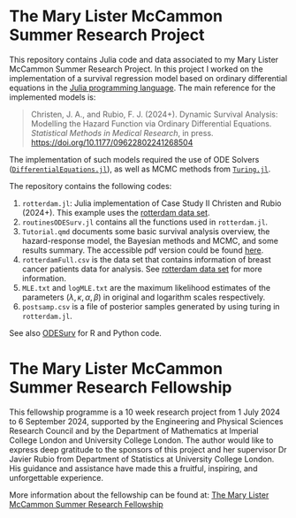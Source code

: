 # The Mary Lister McCammon Summer Research Project

This repository contains Julia code and data associated to my Mary Lister McCammon Summer Research Project. In this project I worked on the implementation of a survival regression model based on ordinary differential equations in the [Julia programming language](https://julialang.org/). The main reference for the implemented models is:

> Christen, J. A., and Rubio, F. J. (2024+). Dynamic Survival Analysis: Modelling the Hazard Function via Ordinary Differential Equations. *Statistical Methods in Medical Research*, in press. https://doi.org/10.1177/09622802241268504

The implementation of such models required the use of ODE Solvers ([`DifferentialEquations.jl`](https://docs.sciml.ai/DiffEqDocs/stable/)), as well as MCMC methods from [`Turing.jl`](https://github.com/TuringLang/Turing.jl).

The repository contains the following codes:

1. `rotterdam.jl`: Julia implementation of Case Study II Christen and Rubio (2024+). This example uses the [rotterdam data set](https://rdrr.io/cran/survival/man/rotterdam.html).
2. `routinesODESurv.jl` contains all the functions used in `rotterdam.jl`.
3. `Tutorial.qmd` documents some basic survival analysis overview, the hazard-response model, the Bayesian methods and MCMC, and some results summary. The accessible pdf version could be found [here](https://github.com/MinghanYang1224/MaryListerMcCammon-Project/blob/main/Tutorial.pdf).
4. `rotterdamFull.csv` is the data set that contains information of breast cancer patients data for analysis. See [rotterdam data set](https://rdrr.io/cran/survival/man/rotterdam.html) for more information.
5. `MLE.txt` and `logMLE.txt` are the maximum likelihood estimates of the parameters ($\lambda, \kappa, \alpha, \beta$) in original and logarithm scales respectively.
6. `postsamp.csv` is a file of posterior samples generated by using turing in `rotterdam.jl`.

See also [ODESurv](https://github.com/FJRubio67/ODESurv) for R and Python code.

# The Mary Lister McCammon Summer Research Fellowship

This fellowship programme is a 10 week research project from 1 July 2024 to 6 September 2024, supported by the Engineering and Physical Sciences Research Council and by the Department of Mathematics at Imperial College London and University College London. The author would like to express deep gratitude to the sponsors of this project and her supervisor Dr Javier Rubio from Department of Statistics at University College London. His guidance and assistance have made this a fruitful, inspiring, and unforgettable experience.

More information about the fellowship can be found at: [The Mary Lister McCammon Summer Research Fellowship
](https://www.imperial.ac.uk/mathematics/postgraduate/the-mary-lister-mccammon-summer-research-fellowship/)

